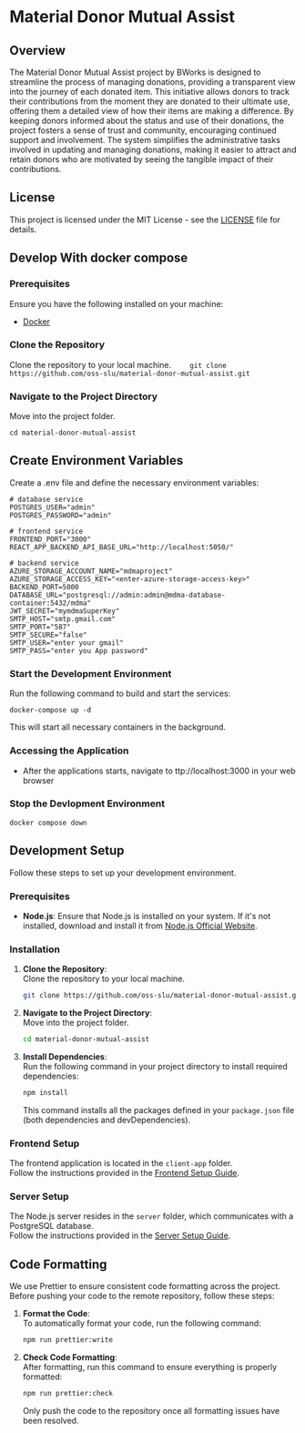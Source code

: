# Material Donor Mutual Assist

## Overview

The Material Donor Mutual Assist project by BWorks is designed to streamline the process of managing donations, providing a transparent view into the journey of each donated item. This initiative allows donors to track their contributions from the moment they are donated to their ultimate use, offering them a detailed view of how their items are making a difference. By keeping donors informed about the status and use of their donations, the project fosters a sense of trust and community, encouraging continued support and involvement. The system simplifies the administrative tasks involved in updating and managing donations, making it easier to attract and retain donors who are motivated by seeing the tangible impact of their contributions.

## License

This project is licensed under the MIT License - see the [LICENSE](LICENSE) file for details.

## Develop With docker compose

### Prerequisites

Ensure you have the following installed on your machine:

- [Docker](https://www.docker.com/products/docker-desktop/)

### Clone the Repository

Clone the repository to your local machine.
`     git clone https://github.com/oss-slu/material-donor-mutual-assist.git
    `

### Navigate to the Project Directory

Move into the project folder.

```
cd material-donor-mutual-assist
```

## Create Environment Variables

Create a .env file and define the necessary environment variables:

```
# database service
POSTGRES_USER="admin"
POSTGRES_PASSWORD="admin"

# frontend service
FRONTEND_PORT="3000"
REACT_APP_BACKEND_API_BASE_URL="http://localhost:5050/"

# backend service
AZURE_STORAGE_ACCOUNT_NAME="mdmaproject"
AZURE_STORAGE_ACCESS_KEY="<enter-azure-storage-access-key>"
BACKEND_PORT=5000
DATABASE_URL="postgresql://admin:admin@mdma-database-container:5432/mdma"
JWT_SECRET="mymdmaSuperKey"
SMTP_HOST="smtp.gmail.com"
SMTP_PORT="587"
SMTP_SECURE="false"
SMTP_USER="enter your gmail"
SMTP_PASS="enter you App password"
```

### Start the Development Environment

Run the following command to build and start the services:

```
docker-compose up -d
```

This will start all necessary containers in the background.

### Accessing the Application

- After the applications starts, navigate to ttp://localhost:3000 in your web browser

### Stop the Devlopment Environment

```
docker compose down
```

## Development Setup

Follow these steps to set up your development environment.

### Prerequisites

- **Node.js**: Ensure that Node.js is installed on your system. If it's not installed, download and install it from [Node.js Official Website](https://nodejs.org/).

### Installation

1. **Clone the Repository**:  
   Clone the repository to your local machine.

    ```bash
    git clone https://github.com/oss-slu/material-donor-mutual-assist.git
    ```

2. **Navigate to the Project Directory**:  
   Move into the project folder.

    ```bash
    cd material-donor-mutual-assist
    ```

3. **Install Dependencies**:  
   Run the following command in your project directory to install required dependencies:

    ```bash
    npm install
    ```

    This command installs all the packages defined in your `package.json` file (both dependencies and devDependencies).

### Frontend Setup

The frontend application is located in the `client-app` folder.  
Follow the instructions provided in the [Frontend Setup Guide](https://github.com/oss-slu/material-donor-mutual-assist/blob/main/client-app/README.md).

### Server Setup

The Node.js server resides in the `server` folder, which communicates with a PostgreSQL database.  
Follow the instructions provided in the [Server Setup Guide](https://github.com/oss-slu/material-donor-mutual-assist/blob/main/server/README.md).

## Code Formatting

We use Prettier to ensure consistent code formatting across the project. Before pushing your code to the remote repository, follow these steps:

1. **Format the Code**:  
   To automatically format your code, run the following command:

    ```bash
    npm run prettier:write
    ```

2. **Check Code Formatting**:  
   After formatting, run this command to ensure everything is properly formatted:

    ```bash
    npm run prettier:check
    ```

    Only push the code to the repository once all formatting issues have been resolved.
